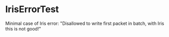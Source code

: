 # IrisErrorTest
Minimal case of Iris error: "Disallowed to write first packet in batch, with Iris this is not good!"

